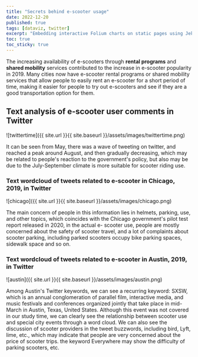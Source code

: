 ```yaml
---
title: "Secrets behind e-scooter usage"
date: 2022-12-20
published: true
tags: [dataviz, twitter]
excerpt: "Embedding interactive Folium charts on static pages using Jekyll."
toc: true
toc_sticky: true
---
```


The increasing availability of e-scooters through **rental programs** and **shared mobility** services contributed to the increase in e-scooter popularity in 2019. Many cities now have e-scooter rental programs or shared mobility services that allow people to easily rent an e-scooter for a short period of time, making it easier for people to try out e-scooters and see if they are a good transportation option for them.

##  Text analysis of e-scooter user comments in Twitter 

![twittertime]({{ site.url }}{{ site.baseurl }}/assets/images/twittertime.png)

It can be seen from May, there was a wave of tweeting on twitter, and reached a peak around August, and then gradually decreasing, which may be related to people's reaction to the government's policy, but also may be due to the July-September climate is more suitable for scooter riding use.

###  Text wordcloud of tweets related to e-scooter in Chicago, 2019, in Twitter 

![chicago]({{ site.url }}{{ site.baseurl }}/assets/images/chicago.png)

The main concern of people in this information lies in helmets, parking, use, and other topics, which coincides with the Chicago government's pilot test report released in 2020, in the actual e- scooter use, people are mostly concerned about the safety of scooter travel, and a lot of complaints about scooter parking, including parked scooters occupy bike parking spaces, sidewalk space and so on.

### Text wordcloud of tweets related to e-scooter in Austin, 2019, in Twitter 

![austin]({{ site.url }}{{ site.baseurl }}/assets/images/austin.png)

Among Austin's Twitter keywords, we can see a recurring keyword: SXSW, which is an annual conglomeration of parallel film, interactive media, and music festivals and conferences organized jointly that take place in mid-March in Austin, Texas, United States. Although this event was not covered in our study time, we can clearly see the relationship between scooter use and special city events through a word cloud. We can also see the discussion of scooter providers in the tweet buzzwords, including bird, Lyft, lime, etc., which may indicate that people are very concerned about the price of scooter trips. the keyword Everywhere may show the difficulty of parking scooters, etc.

